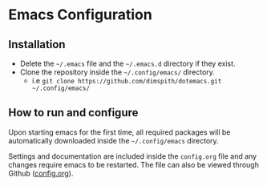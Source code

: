 # Emacs Configuration

## Installation

* Delete the `~/.emacs` file and the `~/.emacs.d` directory if they exist.
* Clone the repository inside the `~/.config/emacs/` directory.
  * i.e `git clone https://github.com/dimspith/dotemacs.git ~/.config/emacs/`

## How to run and configure

Upon starting emacs for the first time, all required packages will be automatically
downloaded inside the `~/.config/emacs` directory.

Settings and documentation are included inside the `config.org` file and any changes require emacs to be restarted.
The file can also be viewed through Github ([config.org](./config.org)).
